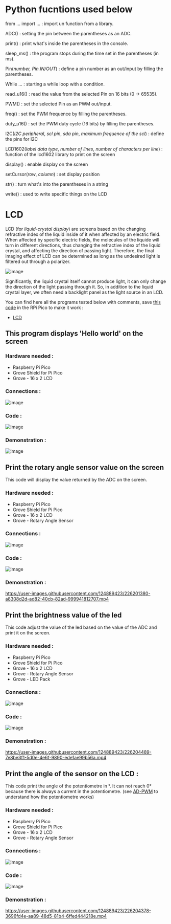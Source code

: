 # Python fucntions used below 

from ... import ... : import un function from a library.

ADC() : setting the pin between the parentheses as an ADC.

print() : print what's inside the parentheses in the console.

sleep_ms() : the program stops during the time set in the parentheses (in ms).

Pin(*number, Pin.IN/OUT*) : define a pin number as an out/input by filling the parentheses. 

While ... : starting a while loop with a condition.

read_u16() : read the value from the selected Pin on 16 bits (0 -> 65535).

PWM() : set the selected Pin as an PWM out/input.

freq() : set the PWM frequence by filling the parentheses.

duty_u16() : set the PWM duty cycle (16 bits) by filling the parentheses.

I2C(*I2C peripheral*, *scl pin*, *sda pin*, *maximum frequence of the scl*) : define the pins for I2C

LCD1602(*label data type*, *number of lines*, *number of characters per line*) : function of the lcd1602 library to print on the screen 

display() : enable display on the screen 

setCursor(*row*, *column*) : set display position

str() : turn what's into the parentheses in a string

write() : used to write specific things on the LCD


# LCD

LCD (for *liquid-crystal display*) are screens based on the changing refractive index of the liquid inside of it when affected by an electric field. 
When affected by specific electric fields, the molecules of the liquide will turn in different directions, thus changing the refractive index of the liquid crystal, and affecting the direction of passing light.
Therefore, the final imaging effect of LCD can be determined as long as the undesired light is filtered out through a polarizer.

![image](https://user-images.githubusercontent.com/124889423/226195798-6368cff5-425f-4dc5-acce-e781c415ef97.png)

Significantly, the liquid crystal itself cannot produce light, it can only change the direction of the light passing through it. So, in addition to the liquid crystal layer, we often need a backlight panel as the light source in an LCD.

You can find here all the programs tested below with comments, save [this code](lcd1602.py) in the RPi Pico to make it work :

- [LCD](LCD.py)


## This program displays 'Hello world' on the screen

### Hardware needed : 

- Raspberry Pi Pico
- Grove Shield for Pi Pico
- Grove - 16 x 2 LCD

### Connections : 

![image](https://user-images.githubusercontent.com/124889423/226197269-13a6df59-fdbb-4ae8-824b-fc3ec7ba02f4.png)

### Code : 

![image](https://user-images.githubusercontent.com/124889423/226199130-e07cd512-65a8-49a7-b3f4-b1a19c07a5d7.png)

### Demonstration :

![image](https://user-images.githubusercontent.com/124889423/226199159-93d7d99a-ffad-4617-88a2-dbd2f9e6b936.png)




## Print the rotary angle sensor value on the screen 

This code will display the value returned by the ADC on the screen. 

### Hardware needed : 

- Raspberry Pi Pico
- Grove Shield for Pi Pico
- Grove - 16 x 2 LCD
- Grove - Rotary Angle Sensor

### Connections :

![image](https://user-images.githubusercontent.com/124889423/226201012-d76a65a9-8e57-4bf7-a881-ef47aca56228.png)

### Code : 

![image](https://user-images.githubusercontent.com/124889423/226201080-3a4732cd-bb8d-486b-8b02-490c1a9e679e.png)

### Demonstration :

https://user-images.githubusercontent.com/124889423/226201380-a8308d2d-ad82-40cb-82ad-999941812707.mp4




## Print the brightness value of the led

This code adjust the value of the led based on the value of the ADC and print it on the screen.

### Hardware needed : 

- Raspberry Pi Pico
- Grove Shield for Pi Pico
- Grove - 16 x 2 LCD
- Grove - Rotary Angle Sensor
- Grove - LED Pack

### Connections : 

![image](https://user-images.githubusercontent.com/124889423/226203274-485733e4-68b6-4873-918b-3ec634e0f718.png)

### Code : 

![image](https://user-images.githubusercontent.com/124889423/226203304-8bcdfdda-dd04-4bad-a7cd-c5cd4c648b41.png)

### Demonstration : 

https://user-images.githubusercontent.com/124889423/226204489-7e8be3f1-5d0e-4e6f-9890-ede1ae99b56a.mp4




## Print the angle of the sensor on the LCD : 

This code print the angle of the potentiometre in °. It can not reach 0° because there is always a current in the potentiometre. (see [AD-PWM](AD-PWM) to understand how the potentiometre works)

### Hardware needed :

- Raspberry Pi Pico
- Grove Shield for Pi Pico
- Grove - 16 x 2 LCD
- Grove - Rotary Angle Sensor

### Connections : 

![image](https://user-images.githubusercontent.com/124889423/226204155-701d31e4-944b-4ba9-a80a-b1866006c5aa.png)

### Code : 

![image](https://user-images.githubusercontent.com/124889423/226204193-cbcf69fe-3dee-4719-9f1e-029986d7c65d.png)

### Demonstration : 

https://user-images.githubusercontent.com/124889423/226204378-3696fd4e-aa89-48d5-81b4-6ffed444218e.mp4
